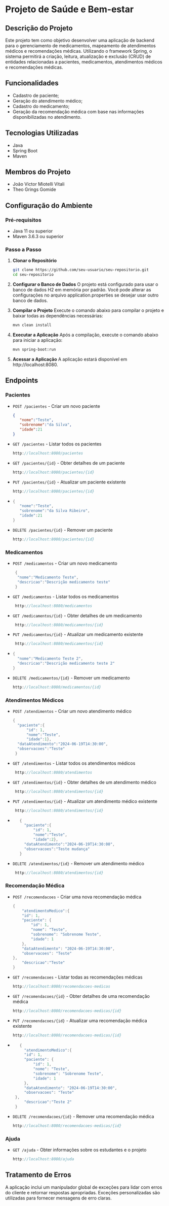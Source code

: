 # Projeto de Saúde e Bem-estar

## Descrição do Projeto
Este projeto tem como objetivo desenvolver uma aplicação de backend para o gerenciamento de medicamentos, mapeamento de atendimentos médicos e recomendações médicas. Utilizando o framework Spring, o sistema permitirá a criação, leitura, atualização e exclusão (CRUD) de entidades relacionadas a pacientes, medicamentos, atendimentos médicos e recomendações médicas.

## Funcionalidades
- Cadastro de paciente;
- Geração do atendimento médico;
- Cadastro do medicamento;
- Geração da recomendação médica com base nas informações disponibilizadas no atendimento.

## Tecnologias Utilizadas
- Java
- Spring Boot
- Maven

## Membros do Projeto
- João Victor Miotelli Vitali
- Theo Grings Gomide

## Configuração do Ambiente

### Pré-requisitos
- Java 11 ou superior
- Maven 3.6.3 ou superior

### Passo a Passo

1. **Clonar o Repositório**
   ```sh
   git clone https://github.com/seu-usuario/seu-repositorio.git
   cd seu-repositorio
   
2. **Configurar o Banco de Dados**
O projeto está configurado para usar o banco de dados H2 em memória por padrão. Você pode alterar as configurações no arquivo application.properties se desejar usar outro banco de dados.

3. **Compilar o Projeto**
Execute o comando abaixo para compilar o projeto e baixar todas as dependências necessárias:
   ```sh
   mvn clean install

4. **Executar a Aplicação**
Após a compilação, execute o comando abaixo para iniciar a aplicação:
   ```sh
   mvn spring-boot:run

5. **Acessar a Aplicação**
A aplicação estará disponível em http://localhost:8080.

## Endpoints

### Pacientes
- `POST /pacientes` - Criar um novo paciente

  ```json
  {
     "nome":"Teste",
     "sobrenome":"da Silva",
     "idade":21
  }
  
- `GET /pacientes` - Listar todos os pacientes

  ```java
  http://localhost:8080/pacientes
  
- `GET /pacientes/{id}` - Obter detalhes de um paciente

  ```java
  http://localhost:8080/pacientes/{id}
  
- `PUT /pacientes/{id}` - Atualizar um paciente existente

  ```java
  http://localhost:8080/pacientes/{id}

- ```java
  {
     "nome":"Teste",
     "sobrenome":"da Silva Ribeiro",
     "idade":21
  }
  
- `DELETE /pacientes/{id}` - Remover um paciente

  ```java
  http://localhost:8080/pacientes/{id}

### Medicamentos
- `POST /medicamentos` - Criar um novo medicamento

  ```java
   {
    "nome":"Medicamento Teste",
    "descricao":"Descrição medicamento teste"
   }
  
- `GET /medicamentos` - Listar todos os medicamentos

  ```java
   http://localhost:8080/medicamentos
  
- `GET /medicamentos/{id}` - Obter detalhes de um medicamento

  ```java
   http://localhost:8080/medicamentos/{id}
  
- `PUT /medicamentos/{id}` - Atualizar um medicamento existente

  ```java
   http://localhost:8080/medicamentos/{id}

- ```java
  {
    "nome":"Medicamento Teste 2",
    "descricao":"Descrição medicamento teste 2"
  }
  
- `DELETE /medicamentos/{id}` - Remover um medicamento

  ```java
  http://localhost:8080/medicamentos/{id}

### Atendimentos Médicos
- `POST /atendimentos` - Criar um novo atendimento médico

  ```java
  {
    "paciente":{
        "id": 1,
        "nome":"Teste",
        "idade":1},
    "dataAtendimento":"2024-06-19T14:30:00",
    "observacoes":"Teste"
   }
  
- `GET /atendimentos` - Listar todos os atendimentos médicos

  ```java
   http://localhost:8080/atendimentos
  
- `GET /atendimentos/{id}` - Obter detalhes de um atendimento médico

  ```java
   http://localhost:8080/atendimentos/{id}
  
- `PUT /atendimentos/{id}` - Atualizar um atendimento médico existente

  ```java
   http://localhost:8080/atendimentos/{id}

- ```java
     {
       "paciente":{
           "id": 1,
           "nome":"Teste",
           "idade":2},
       "dataAtendimento":"2024-06-19T14:30:00",
       "observacoes":"Teste mudança"
     }
  
- `DELETE /atendimentos/{id}` - Remover um atendimento médico

  ```java
   http://localhost:8080/atendimentos/{id}
  
### Recomendação Médica
- `POST /recomendacoes` - Criar uma nova recomendação médica

   ```java
   {
       "atendimentoMedico":{
       "id": 1,
       "paciente": {
           "id": 1,
           "nome": "Teste",
           "sobrenome": "Sobrenome Teste",
           "idade": 1
       },
       "dataAtendimento": "2024-06-19T14:30:00",
       "observacoes": "Teste"
   },  
       "descricao":"Teste"
   }

- `GET /recomendacoes` - Listar todas as recomendações médicas

   ```java
   http://localhost:8080/recomendacoes-medicas
   
- `GET /recomendacoes/{id}` - Obter detalhes de uma recomendação médica

   ```java
   http://localhost:8080/recomendacoes-medicas/{id}
   
- `PUT /recomendacoes/{id}` - Atualizar uma recomendação médica existente

   ```java
   http://localhost:8080/recomendacoes-medicas/{id}

- ```java
     {
       "atendimentoMedico":{
       "id": 1,
       "paciente": {
           "id": 1,
           "nome": "Teste",
           "sobrenome": "Sobrenome Teste",
           "idade": 1
       },
       "dataAtendimento": "2024-06-19T14:30:00",
       "observacoes": "Teste"
   },  
       "descricao":"Teste 2"
   }
  
- `DELETE /recomendacoes/{id}` - Remover uma recomendação médica

   ```java
   http://localhost:8080/recomendacoes-medicas/{id}

### Ajuda
- `GET /ajuda` - Obter informações sobre os estudantes e o projeto

   ```java
   http://localhost:8080/ajuda

## Tratamento de Erros
A aplicação inclui um manipulador global de exceções para lidar com erros do cliente e retornar respostas apropriadas. Exceções personalizadas são utilizadas para fornecer mensagens de erro claras.
